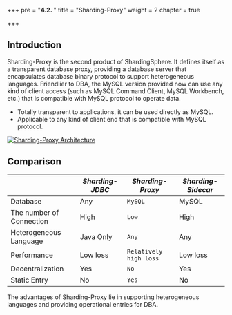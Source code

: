 +++
pre = "<b>4.2. </b>"
title = "Sharding-Proxy"
weight = 2
chapter = true

+++

## Introduction

Sharding-Proxy is the second product of ShardingSphere. It defines itself as a transparent database proxy, providing a database server that encapsulates database binary protocol to support heterogeneous languages. Friendlier to DBA, the MySQL version provided now can use any kind of client access (such as MySQL Command Client, MySQL Workbench, etc.) that is compatible with MySQL protocol to operate data.

- Totally transparent to applications, it can be used directly as MySQL.
- Applicable to any kind of client end that is compatible with MySQL protocol.

[![Sharding-Proxy Architecture](https://shardingsphere.apache.org/document/current/img/sharding-proxy-brief_v2.png)](https://shardingsphere.apache.org/document/current/img/sharding-proxy-brief_v2.png)

## Comparison

|                          | *Sharding-JDBC* | *Sharding-Proxy*       | *Sharding-Sidecar* |
| ------------------------ | --------------- | ---------------------- | ------------------ |
| Database                 | Any             | `MySQL`                | MySQL              |
| The number of Connection | High            | `Low`                  | High               |
| Heterogeneous Language   | Java Only       | `Any`                  | Any                |
| Performance              | Low loss        | `Relatively high loss` | Low loss           |
| Decentralization         | Yes             | `No`                   | Yes                |
| Static Entry             | No              | `Yes`                  | No                 |

The advantages of Sharding-Proxy lie in supporting heterogeneous languages and providing operational entries for DBA.


